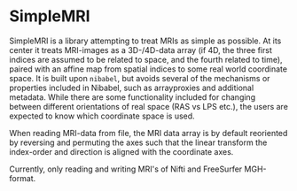 # SimpleMRI
SimpleMRI is a library attempting to treat MRIs as simple as possible.
At its center it treats MRI-images as a 3D-/4D-data array (if 4D, the three first indices are assumed to be related to space, and the fourth related to time), paired with an affine map from spatial indices to some real world coordinate space.
It is built upon `nibabel`, but avoids several of the mechanisms or properties included in Nibabel, such as arrayproxies and additional metadata.
While there are some functionality included for changing between different orientations of real space (RAS vs LPS etc.), the users are expected to know which coordinate space is used.

When reading MRI-data from file, the MRI data array is by default reoriented by reversing and permuting the axes such that the linear transform the index-order and direction is aligned with the coordinate axes.

Currently, only reading and writing MRI's of Nifti and FreeSurfer MGH-format.
